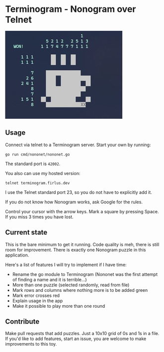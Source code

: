 # Terminogram - Nonogram over Telnet
![This is how Terminogram looks](screenshot.jpg)

## Usage
Connect via telnet to a Terminogram server. Start your own by running:
```
go run cmd/nononet/nononet.go
```
The standard port is ```42002```.

You also can use my hosted version:
```
telnet terminogram.firlus.dev
```
I use the Telnet standard port 23, so you do not have to explicitly add it.

If you do not know how Nonogram works, ask Google for the rules.

Control your cursor with the arrow keys. Mark a square by pressing Space.
If you miss 3 times you have lost.

## Current state
This is the bare minimum to get it running. Code quality is meh, there is still room for improvement.
There is exactly one Nonogram puzzle in this application.

Here's a list of features I will try to implement if I have time:
* Rename the go module to Terminogram (Nononet was the first attempt of finding a name and it is terrible...)
* More than one puzzle (selected randomly, read from file)
* Mark rows and columns where nothing more is to be added green
* Mark error crosses red
* Explain usage in the app
* Make it possible to play more than one round

## Contribute
Make pull requests that add puzzles. Just a 10x10 grid of 0s and 1s in a file. If you'd like to add features, start an issue, you are welcome to make improvements to this toy. 
